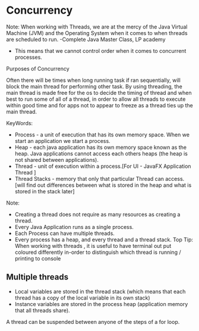 # Concurrency

Note: When working with Threads, we are at the mercy of the Java Virtual Machine (JVM) and the Operating System when it comes to when threads are scheduled to run.
-Complete Java Master Class, LP academy
- This means that we cannot control order when it comes to concurrent processes.

Purposes of Concurrency

Often there will be times when long running task if ran sequentially, will block the main thread for performing other task. By using threading, the main thread is made free for the os to decide the timing of thread and when best to run some of all of a thread, in order to allow all threads to execute within good time and for apps not to appear to freeze as a thread ties up the main thread.

KeyWords:
- Process - a unit of execution that has its own memory space. When we start an application we start a process.
- Heap - each java application has its own memory space known as the heap. Java applications cannot access each others heaps (the heap is not shared between applications).
- Thread - unit of execution within a process.[For UI - JavaFX Application Thread ]
- Thread Stacks - memory that only that particular Thread can access. [will find out differences between what is stored in the heap and what is stored in the stack later]

Note:
- Creating a thread does not require as many resources as creating a thread.
- Every Java Application runs as a single process.
- Each Process can have multiple threads.
- Every process has a heap, and every thread and a thread stack.
Top Tip:
When working with threads , it is useful to have terminal out put coloured differently in-order to distinguish which thread is running / printing to console


## Multiple threads
- Local variables are stored in the thread stack (which means that each thread has a copy of the local variable in its own stack)
- Instance variables are stored in the process heap (application memory that all threads share).


A thread can be suspended between anyone of the steps of a for loop.
